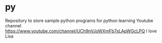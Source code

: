 # py
Repository to store sample python programs for python learning
Youtube channel https://www.youtube.com/channel/UCh9nVJoWXmFb7sLApWGcLPQ
I love Lisa

